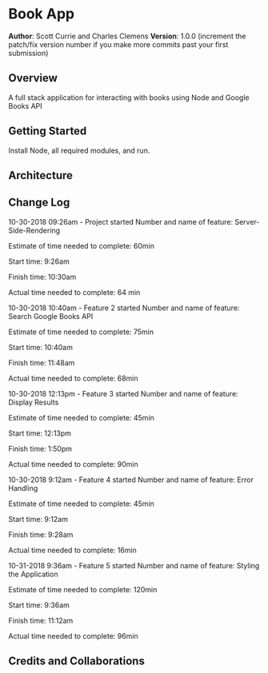# Book App

**Author**: Scott Currie and Charles Clemens
**Version**: 1.0.0 (increment the patch/fix version number if you make more commits past your first submission)

## Overview
A full stack application for interacting with books using Node and Google Books API

## Getting Started
Install Node, all required modules, and run.

## Architecture
<!-- Provide a detailed description of the application design. What technologies (languages, libraries, etc) you're using, and any other relevant design information. -->

## Change Log

10-30-2018 09:26am - Project started
Number and name of feature: Server-Side-Rendering

Estimate of time needed to complete: 60min

Start time: 9:26am

Finish time: 10:30am

Actual time needed to complete: 64 min

10-30-2018 10:40am - Feature 2 started
Number and name of feature: Search Google Books API

Estimate of time needed to complete: 75min

Start time: 10:40am

Finish time: 11:48am

Actual time needed to complete: 68min

10-30-2018 12:13pm - Feature 3 started
Number and name of feature: Display Results

Estimate of time needed to complete: 45min

Start time: 12:13pm

Finish time: 1:50pm

Actual time needed to complete: 90min

10-30-2018 9:12am - Feature 4 started
Number and name of feature: Error Handling

Estimate of time needed to complete: 45min

Start time: 9:12am

Finish time: 9:28am

Actual time needed to complete: 16min

10-31-2018 9:36am - Feature 5 started
Number and name of feature: Styling the Application

Estimate of time needed to complete: 120min

Start time: 9:36am

Finish time: 11:12am

Actual time needed to complete: 96min
## Credits and Collaborations
